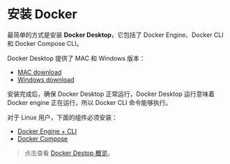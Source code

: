 # 安装 Docker

最简单的方式是安装 **Docker Desktop**，它包括了 Docker Engine、Docker CLI 和 Docker Compose CLI。

Docker Desktop 提供了 MAC 和 Windows 版本：

- [MAC download](https://docs.docker.com/desktop/mac/install/)
- [Windows download](https://docs.docker.com/desktop/windows/install/)

安装完成后，确保 Docker Desktop 正常运行，Docker Desktop 运行意味着 Docker engine 正在运行，所以 Docker CLI 命令能够执行。

对于 Linux 用户，下面的组件必须安装：

- [Docker Engine + CLI](https://docs.docker.com/engine/install/)
- [Docker Compose](https://docs.docker.com/compose/install/)

> 点击查看 [Docker Destop 概览](https://docs.docker.com/desktop/)。
